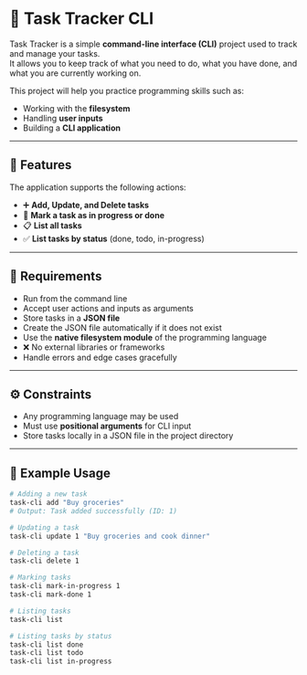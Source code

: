 # 📝 Task Tracker CLI

Task Tracker is a simple **command-line interface (CLI)** project used to track and manage your tasks.  
It allows you to keep track of what you need to do, what you have done, and what you are currently working on.  

This project will help you practice programming skills such as:
- Working with the **filesystem**
- Handling **user inputs**
- Building a **CLI application**  

---

## 🚀 Features
The application supports the following actions:

- ➕ **Add, Update, and Delete tasks**
- 🔄 **Mark a task as in progress or done**
- 📋 **List all tasks**
- ✅ **List tasks by status** (done, todo, in-progress)

---

## 📌 Requirements
- Run from the command line
- Accept user actions and inputs as arguments
- Store tasks in a **JSON file**
- Create the JSON file automatically if it does not exist
- Use the **native filesystem module** of the programming language
- ❌ No external libraries or frameworks
- Handle errors and edge cases gracefully

---

## ⚙️ Constraints
- Any programming language may be used  
- Must use **positional arguments** for CLI input  
- Store tasks locally in a JSON file in the project directory  

---

## 📖 Example Usage

```bash
# Adding a new task
task-cli add "Buy groceries"
# Output: Task added successfully (ID: 1)

# Updating a task
task-cli update 1 "Buy groceries and cook dinner"

# Deleting a task
task-cli delete 1

# Marking tasks
task-cli mark-in-progress 1
task-cli mark-done 1

# Listing tasks
task-cli list

# Listing tasks by status
task-cli list done
task-cli list todo
task-cli list in-progress
